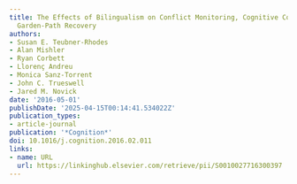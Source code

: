 ```yaml
---
title: The Effects of Bilingualism on Conflict Monitoring, Cognitive Control, and
  Garden-Path Recovery
authors:
- Susan E. Teubner-Rhodes
- Alan Mishler
- Ryan Corbett
- Llorenç Andreu
- Monica Sanz-Torrent
- John C. Trueswell
- Jared M. Novick
date: '2016-05-01'
publishDate: '2025-04-15T00:14:41.534022Z'
publication_types:
- article-journal
publication: '*Cognition*'
doi: 10.1016/j.cognition.2016.02.011
links:
- name: URL
  url: https://linkinghub.elsevier.com/retrieve/pii/S0010027716300397
---
```


